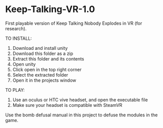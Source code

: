 # Keep-Talking-VR-1.0
First playable version of Keep Talking Nobody Explodes in VR (for research).

TO INSTALL:

1. Download and install unity
2. Download this folder as a zip
3. Extract this folder and its contents
4. Open unity
5. Click open in the top right corner
6. Select the extracted folder
7. Open it in the projects window

TO PLAY:

1. Use an oculus or HTC vive headset, and open the executable file
2. Make sure your headset is compatible with SteamVR

Use the bomb defusal manual in this project to defuse the modules in the game.
